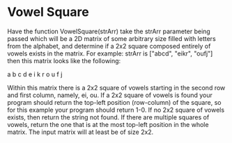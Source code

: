 # Vowel Square

Have the function VowelSquare(strArr) take the strArr parameter being passed which will be a 2D matrix of some arbitrary size filled with letters from the alphabet, and determine if a 2x2 square composed entirely of vowels exists in the matrix. For example: strArr is ["abcd", "eikr", "oufj"] then this matrix looks like the following:

a b c d
e i k r
o u f j

Within this matrix there is a 2x2 square of vowels starting in the second row and first column, namely, ei, ou. If a 2x2 square of vowels is found your program should return the top-left position (row-column) of the square, so for this example your program should return 1-0. If no 2x2 square of vowels exists, then return the string not found. If there are multiple squares of vowels, return the one that is at the most top-left position in the whole matrix. The input matrix will at least be of size 2x2.
